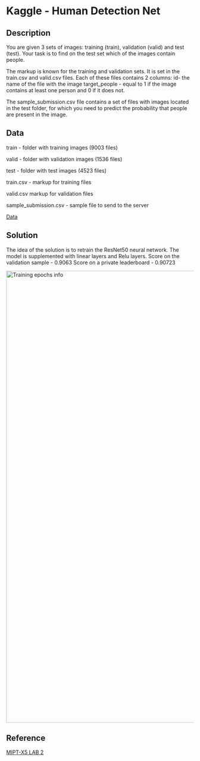 # Kaggle - Human Detection Net
## Description
You are given 3 sets of images: training (train), validation (valid) and test (test). Your task is to find on the test set which of the images contain people.

The markup is known for the training and validation sets. It is set in the train.csv and valid.csv files. Each of these files contains 2 columns:
id- the name of the file with the image
target_people - equal to 1 if the image contains at least one person and 0 if it does not.

The sample_submission.csv file contains a set of files with images located in the test folder, for which you need to predict the probability that people are present in the image.

## Data
train - folder with training images (9003 files)

valid - folder with validation images (1536 files)

test - folder with test images (4523 files)

train.csv - markup for training files

valid.csv markup for validation files

sample_submission.csv - sample file to send to the server

<a href="https://www.kaggle.com/c/mipt-x5-lab-2-run-2/data">Data</a>

## Solution
The idea of the solution is to retrain the ResNet50 neural network. The model is supplemented with linear layers and Relu layers. Score on the validation sample - 0.9063
Score on a private leaderboard - 0.90723

<img width="1215" alt="Training epochs info" src="https://user-images.githubusercontent.com/45330067/142923114-2183de89-8b40-4fcd-b6c5-3a2e939c6a92.png">

## Reference
<a href="kaggle.com/c/mipt-x5-lab-2-run-2">MIPT-X5 LAB 2</a>
